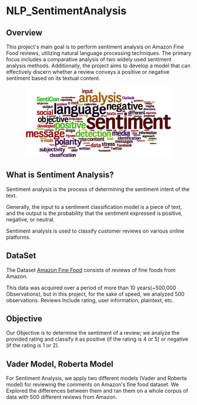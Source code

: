 # NLP_SentimentAnalysis

## Overview

This project's main goal is to perform sentiment analysis on Amazon Fine Food reviews, utilizing natural language processing techniques. The primary focus includes a comparative analysis of two widely used sentiment analysis methods. Additionally, the project aims to develop a model that can effectively discern whether a review conveys a positive or negative sentiment based on its textual content.


<p align="center">
    <img width="400" src="sentiment_analysis.webp" alt="Material Bread logo">
</p>

## What is Sentiment Analysis?

Sentiment analysis is the process of determining the sentiment intent of the text.

Generally, the input to a sentiment classification model is a piece of text, and the output is the probability that the sentiment expressed is positive, negative, or neutral.

Sentiment analysis is used to classify customer reviews on various online platforms.


## DataSet
The Dataset  [Amazon Fine Food](https://www.kaggle.com/snap/amazon-fine-food-reviews) consists of reviews of fine foods from Amazon. 

This data was acquired over a period of more than 10 years(~500,000 Observations), but in this project, for the sake of speed, we analyzed 500 observations.
Reviews Include rating, user information, plaintext, etc.


## Objective
Our Objective is to determine the sentiment of a review; we analyze the provided rating and classify it as positive (if the rating is 4 or 5) or negative (if the rating is 1 or 2).


## Vader Model, Roberta Model
For Sentiment Analysis, we apply two different models (Vader and Roberta model) for reviewing the comments on Amazon's fine food dataset.
We Explored the differences between them and ran them on a whole corpus of data with 500 different reviews from Amazon.




